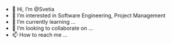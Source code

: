 - 👋 Hi, I’m @Svetia
- 👀 I’m interested in Software Engineering, Project Management
- 🌱 I’m currently learning ...
- 💞️ I’m looking to collaborate on ...
- 📫 How to reach me ...

<!---
Svetia/Svetia is a ✨ special ✨ repository because its `README.md` (this file) appears on your GitHub profile.
You can click the Preview link to take a look at your changes.
--->
